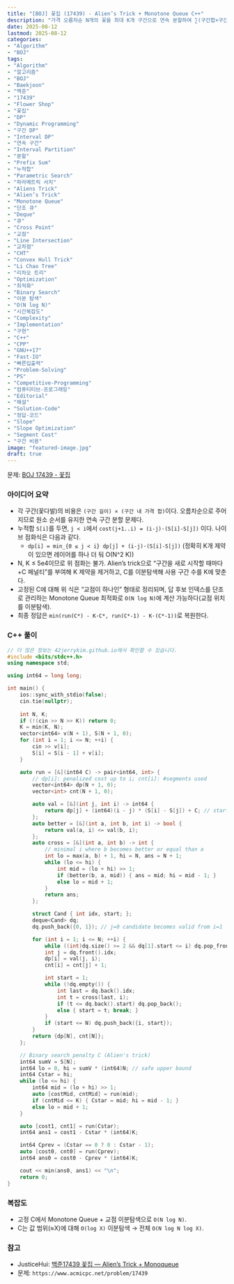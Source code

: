 ```yaml
---
title: "[BOJ] 꽃집 (17439) - Alien’s Trick + Monotone Queue C++"
description: "가격 오름차순 N개의 꽃을 최대 K개 구간으로 연속 분할하여 ∑(구간합×구간길이)을 최소화. 추가 비용 C를 이분탐색(Alien’s trick)하고 교점 1개 성질을 이용한 단조 큐 최적화로 O(N log N log X) 해법과 C++ 구현을 정리한다."
date: 2025-08-12
lastmod: 2025-08-12
categories:
- "Algorithm"
- "BOJ"
tags:
- "Algorithm"
- "알고리즘"
- "BOJ"
- "Baekjoon"
- "백준"
- "17439"
- "Flower Shop"
- "꽃집"
- "DP"
- "Dynamic Programming"
- "구간 DP"
- "Interval DP"
- "연속 구간"
- "Interval Partition"
- "분할"
- "Prefix Sum"
- "누적합"
- "Parametric Search"
- "파라메트릭 서치"
- "Aliens Trick"
- "Alien’s Trick"
- "Monotone Queue"
- "단조 큐"
- "Deque"
- "큐"
- "Cross Point"
- "교점"
- "Line Intersection"
- "교차점"
- "CHT"
- "Convex Hull Trick"
- "Li Chao Tree"
- "리차오 트리"
- "Optimization"
- "최적화"
- "Binary Search"
- "이분 탐색"
- "O(N log N)"
- "시간복잡도"
- "Complexity"
- "Implementation"
- "구현"
- "C++"
- "CPP"
- "GNU++17"
- "Fast-IO"
- "빠른입출력"
- "Problem-Solving"
- "PS"
- "Competitive-Programming"
- "컴퓨티티브-프로그래밍"
- "Editorial"
- "해설"
- "Solution-Code"
- "정답-코드"
- "Slope"
- "Slope Optimization"
- "Segment Cost"
- "구간 비용"
image: "featured-image.jpg"
draft: true
---
```


문제: [BOJ 17439 - 꽃집](https://www.acmicpc.net/problem/17439)

### 아이디어 요약
- 각 구간(꽃다발)의 비용은 `(구간 길이) × (구간 내 가격 합)`이다. 오름차순으로 주어지므로 원소 순서를 유지한 연속 구간 분할 문제다.
- 누적합 `S[i]`를 두면, `j < i`에서 `cost(j+1..i) = (i-j)·(S[i]-S[j])` 이다. 나이브 점화식은 다음과 같다.
  - `dp[i] = min_{0 ≤ j < i} dp[j] + (i-j)·(S[i]-S[j])` (정확히 K개 제약이 있으면 레이어를 하나 더 둬 O(N^2 K))
- N, K ≤ 5e4이므로 위 점화는 불가. Alien’s trick으로 “구간을 새로 시작할 때마다 +C 페널티”를 부여해 K 제약을 제거하고, C를 이분탐색해 사용 구간 수를 K에 맞춘다.
- 고정된 C에 대해 위 식은 “교점이 하나인” 형태로 정리되며, 답 후보 인덱스를 단조로 관리하는 Monotone Queue 최적화로 `O(N log N)`에 계산 가능하다(교점 위치를 이분탐색).
- 최종 정답은 `min(run(C*) - K·C*, run(C*-1) - K·(C*-1))`로 복원한다.

### C++ 풀이

```cpp
// 더 많은 정보는 42jerrykim.github.io에서 확인할 수 있습니다.
#include <bits/stdc++.h>
using namespace std;

using int64 = long long;

int main() {
    ios::sync_with_stdio(false);
    cin.tie(nullptr);
    
    int N, K;
    if (!(cin >> N >> K)) return 0;
    K = min(K, N);
    vector<int64> v(N + 1), S(N + 1, 0);
    for (int i = 1; i <= N; ++i) {
        cin >> v[i];
        S[i] = S[i - 1] + v[i];
    }

    auto run = [&](int64 C) -> pair<int64, int> {
        // dp[i]: penalized cost up to i; cnt[i]: #segments used
        vector<int64> dp(N + 1, 0);
        vector<int> cnt(N + 1, 0);

        auto val = [&](int j, int i) -> int64 {
            return dp[j] + (int64)(i - j) * (S[i] - S[j]) + C; // start new segment at j+1
        };
        auto better = [&](int a, int b, int i) -> bool {
            return val(a, i) <= val(b, i);
        };
        auto cross = [&](int a, int b) -> int {
            // minimal i where b becomes better or equal than a
            int lo = max(a, b) + 1, hi = N, ans = N + 1;
            while (lo <= hi) {
                int mid = (lo + hi) >> 1;
                if (better(b, a, mid)) { ans = mid; hi = mid - 1; }
                else lo = mid + 1;
            }
            return ans;
        };

        struct Cand { int idx, start; };
        deque<Cand> dq;
        dq.push_back({0, 1}); // j=0 candidate becomes valid from i=1

        for (int i = 1; i <= N; ++i) {
            while ((int)dq.size() >= 2 && dq[1].start <= i) dq.pop_front();
            int j = dq.front().idx;
            dp[i] = val(j, i);
            cnt[i] = cnt[j] + 1;

            int start = 1;
            while (!dq.empty()) {
                int last = dq.back().idx;
                int t = cross(last, i);
                if (t <= dq.back().start) dq.pop_back();
                else { start = t; break; }
            }
            if (start <= N) dq.push_back({i, start});
        }
        return {dp[N], cnt[N]};
    };

    // Binary search penalty C (Alien's trick)
    int64 sumV = S[N];
    int64 lo = 0, hi = sumV * (int64)N; // safe upper bound
    int64 Cstar = hi;
    while (lo <= hi) {
        int64 mid = (lo + hi) >> 1;
        auto [costMid, cntMid] = run(mid);
        if (cntMid <= K) { Cstar = mid; hi = mid - 1; }
        else lo = mid + 1;
    }

    auto [cost1, cnt1] = run(Cstar);
    int64 ans1 = cost1 - Cstar * (int64)K;

    int64 Cprev = (Cstar == 0 ? 0 : Cstar - 1);
    auto [cost0, cnt0] = run(Cprev);
    int64 ans0 = cost0 - Cprev * (int64)K;

    cout << min(ans0, ans1) << "\n";
    return 0;
}
```

### 복잡도
- 고정 C에서 Monotone Queue + 교점 이분탐색으로 `O(N log N)`.
- C는 값 범위(≈X)에 대해 `O(log X)` 이분탐색 → 전체 `O(N log N log X)`.

### 참고
- JusticeHui: [백준17439 꽃집 — Alien’s Trick + Monoqueue](https://justicehui.github.io/ps/2020/04/21/BOJ17439/)
- 문제: `https://www.acmicpc.net/problem/17439`


